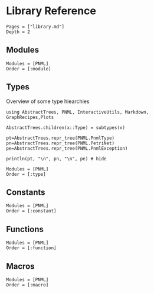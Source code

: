# Library Reference

```@contents
Pages = ["library.md"]
Depth = 2
```

## Modules

```@autodocs
Modules = [PNML]
Order = [:module]
```

## Types


Overview of some type hiearchies
```@setup type
using AbstractTrees, PNML, InteractiveUtils, Markdown, GraphRecipes,Plots

AbstractTrees.children(x::Type) = subtypes(x)

pt=AbstractTrees.repr_tree(PNML.PnmlType)
pn=AbstractTrees.repr_tree(PNML.PetriNet)
pe=AbstractTrees.repr_tree(PNML.PnmlException)
```

```@example type
println(pt, "\n", pn, "\n", pe) # hide
```

```@autodocs
Modules = [PNML]
Order = [:type]
```

## Constants

```@autodocs
Modules = [PNML]
Order = [:constant]
```

## Functions

```@autodocs
Modules = [PNML]
Order = [:function]
```

## Macros

```@autodocs
Modules = [PNML]
Order = [:macro]
```
